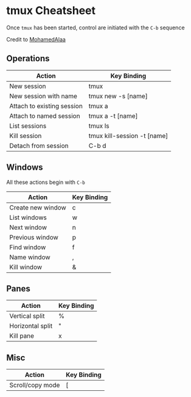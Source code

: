 # tmux Cheatsheet
Once `tmux` has been started, control are initiated with the `C-b` sequence  

Credit to [MohamedAlaa](https://gist.github.com/MohamedAlaa/2961058)

## Operations
| Action          | Key Binding |
| ----------------| ---------- |
| New session | tmux |
| New session with name | tmux new -s [name] |
| Attach to existing session | tmux a |
| Attach to named session | tmux a -t [name]|
| List sessions | tmux ls |
| Kill session | tmux kill-session -t [name] |
| Detach from session | C-b d |


## Windows
All these actions begin with `C-b`

| Action          | Key Binding |
| ----------------| ---------- |
| Create new window | c |
| List windows | w |
| Next window | n |
| Previous window | p |
| Find window | f |
| Name window | , |
| Kill window | & |

## Panes
| Action          | Key Binding |
| ----------------| ---------- |
| Vertical split | % |
| Horizontal split | " |
| Kill pane | x |

## Misc
| Action          | Key Binding |
| ----------------| ---------- |
| Scroll/copy mode | [ |
